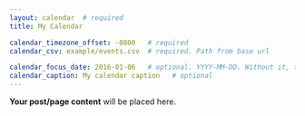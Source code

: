 ```yaml
---
layout: calendar  # required
title: My Calendar

calendar_timezone_offset: -0800   # required
calendar_csv: example/events.csv  # required. Path from base url

calendar_focus_date: 2016-01-06   # optional. YYYY-MM-DD. Without it, the default is today
calendar_caption: My calendar caption   # optional
---
```


**Your post/page content** will be placed here.
